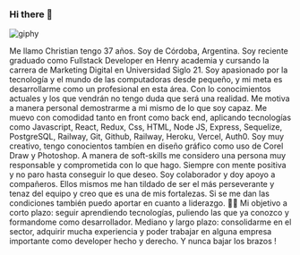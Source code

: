 ### Hi there 👋


![giphy](https://user-images.githubusercontent.com/88909356/200635862-3c805518-e678-430c-979a-112c4952b18a.gif)


Me llamo Christian tengo 37 años. Soy de Córdoba, Argentina. Soy reciente graduado como Fullstack Developer en Henry academia y cursando la carrera de Marketing Digital en Universidad Siglo 21. Soy apasionado por la tecnología y el mundo de las computadoras desde pequeño, y mi meta es desarrollarme como un profesional en esta área. Con lo conocimientos actuales y los que vendrán no tengo duda que será una realidad. Me motiva a manera personal demostrarme a mi mismo de lo que soy capaz. Me muevo con comodidad tanto en front como back end, aplicando tecnologías como Javascript, React, Redux, Css, HTML, Node JS, Express, Sequelize, PostgreSQL, Railway, Git, Github, Railway, Heroku, Vercel, Auth0. Soy muy creativo, tengo conocientos tambíen en diseño gráfico como uso de Corel Draw y Photoshop.
A manera de soft-skills me considero una persona muy responsable y comprometida con lo que hago. Siempre con mente positiva y no paro hasta conseguir lo que deseo. Soy colaborador y doy apoyo a compañeros. Ellos mismos me han tildado de ser el más perseverante y tenaz del equipo y creo que es una de mis fortalezas. Si se me dan las condiciones también puedo aportar en cuanto a liderazgo. 🙌🚀
Mi objetivo a corto plazo: seguir aprendiendo tecnologías, puliendo las que ya conozco y formandome como desarrollador.
Mediano y largo plazo: consolidarme en el sector, adquirir mucha experiencia y poder trabajar en alguna empresa importante como developer hecho y derecho. Y nunca bajar los brazos ! 

